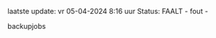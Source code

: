laatste update: 
vr 05-04-2024  8:16   uur 
Status: FAALT - fout - 
<div class="service R">backupjobs</div>